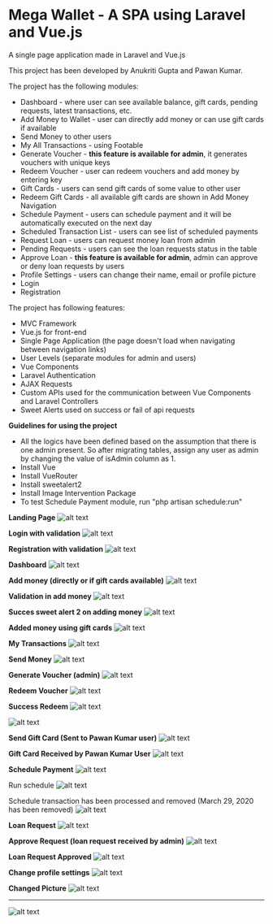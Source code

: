 # Mega Wallet - A SPA using Laravel and Vue.js
A single page application made in Laravel and Vue.js

This project has been developed by Anukriti Gupta and Pawan Kumar.

The project has the following modules:
- Dashboard - where user can see available balance, gift cards, pending requests, latest transactions, etc.
- Add Money to Wallet - user can directly add money or can use gift cards if available
- Send Money to other users
- My All Transactions - using Footable
- Generate Voucher - **this feature is available for admin**, it generates vouchers with unique keys
- Redeem Voucher - user can redeem vouchers and add money by entering key
- Gift Cards - users can send gift cards of some value to other user
- Redeem Gift Cards - all available gift cards are shown in Add Money Navigation
- Schedule Payment - users can schedule payment and it will be automatically executed on the next day
- Scheduled Transaction List - users can see list of scheduled payments
- Request Loan - users can request money loan from admin
- Pending Requests - users can see the loan requests status in the table 
- Approve Loan - **this feature is available for admin**, admin can approve or deny loan requests by users
- Profile Settings - users can change their name, email or profile picture
- Login
- Registration


The project has following features:
- MVC Framework
- Vue.js for front-end
- Single Page Application (the page doesn't load when navigating between navigation links)
- User Levels (separate modules for admin and users)
- Vue Components
- Laravel Authentication
- AJAX Requests
- Custom APIs used for the communication between Vue Components and Laravel Controllers
- Sweet Alerts used on success or fail of api requests


**Guidelines for using the project**
- All the logics have been defined based on the assumption that there is one admin present. So after migrating tables, assign any user as admin by changing the value of isAdmin column as 1.
- Install Vue
- Install VueRouter
- Install sweetalert2
- Install Image Intervention Package
- To test Schedule Payment module, run "php artisan schedule:run"



**Landing Page**
![alt text](https://github.com/anukritigupta24/laravel_project-mega_wallet/blob/gh-pages/screenshots/Screenshot%20(77).png)



**Login with validation**
![alt text](https://github.com/anukritigupta24/laravel_project-mega_wallet/blob/gh-pages/screenshots/Screenshot%20(78).png)



**Registration with validation**
![alt text](https://github.com/anukritigupta24/laravel_project-mega_wallet/blob/gh-pages/screenshots/Screenshot%20(79).png)



**Dashboard**
![alt text](https://github.com/anukritigupta24/laravel_project-mega_wallet/blob/gh-pages/screenshots/Screenshot%20(80).png)



**Add money (directly or if gift cards available)**
![alt text](https://github.com/anukritigupta24/laravel_project-mega_wallet/blob/gh-pages/screenshots/Screenshot%20(81).png)



**Validation in add money**
![alt text](https://github.com/anukritigupta24/laravel_project-mega_wallet/blob/gh-pages/screenshots/Screenshot%20(82).png)



**Succes sweet alert 2 on adding money**
![alt text](https://github.com/anukritigupta24/laravel_project-mega_wallet/blob/gh-pages/screenshots/Screenshot%20(83).png)



**Added money using gift cards**
![alt text](https://github.com/anukritigupta24/laravel_project-mega_wallet/blob/gh-pages/screenshots/Screenshot%20(84).png)



**My Transactions**
![alt text](https://github.com/anukritigupta24/laravel_project-mega_wallet/blob/gh-pages/screenshots/Screenshot%20(85).png)



**Send Money**
![alt text](https://github.com/anukritigupta24/laravel_project-mega_wallet/blob/gh-pages/screenshots/Screenshot%20(86).png)



**Generate Voucher (admin)**
![alt text](https://github.com/anukritigupta24/laravel_project-mega_wallet/blob/gh-pages/screenshots/Screenshot%20(88).png)



**Redeem Voucher**
![alt text](https://github.com/anukritigupta24/laravel_project-mega_wallet/blob/gh-pages/screenshots/Screenshot%20(87).png)



**Success Redeem**
![alt text](https://github.com/anukritigupta24/laravel_project-mega_wallet/blob/gh-pages/screenshots/Screenshot%20(89).png)

![alt text](https://github.com/anukritigupta24/laravel_project-mega_wallet/blob/gh-pages/screenshots/Screenshot%20(90).png)



**Send Gift Card (Sent to Pawan Kumar user)**
![alt text](https://github.com/anukritigupta24/laravel_project-mega_wallet/blob/gh-pages/screenshots/Screenshot%20(91).png)



**Gift Card Received by Pawan Kumar User**
![alt text](https://github.com/anukritigupta24/laravel_project-mega_wallet/blob/gh-pages/screenshots/Screenshot%20(92).png)



**Schedule Payment**
![alt text](https://github.com/anukritigupta24/laravel_project-mega_wallet/blob/gh-pages/screenshots/Screenshot%20(96).png)


Run schedule
![alt text](https://github.com/anukritigupta24/laravel_project-mega_wallet/blob/gh-pages/screenshots/Screenshot%20(95).png)


Schedule transaction has been processed and removed (March 29, 2020 has been removed)
![alt text](https://github.com/anukritigupta24/laravel_project-mega_wallet/blob/gh-pages/screenshots/Screenshot%20(97).png)



**Loan Request**
![alt text](https://github.com/anukritigupta24/laravel_project-mega_wallet/blob/gh-pages/screenshots/Screenshot%20(98).png)



**Approve Request (loan request received by admin)**
![alt text](https://github.com/anukritigupta24/laravel_project-mega_wallet/blob/gh-pages/screenshots/Screenshot%20(100).png)



**Loan Request Approved**
![alt text](https://github.com/anukritigupta24/laravel_project-mega_wallet/blob/gh-pages/screenshots/Screenshot%20(103).png)



**Change profile settings**
![alt text](https://github.com/anukritigupta24/laravel_project-mega_wallet/blob/gh-pages/screenshots/Screenshot%20(104).png)



**Changed Picture**
![alt text](https://github.com/anukritigupta24/laravel_project-mega_wallet/blob/gh-pages/screenshots/Screenshot%20(105).png)
****
![alt text](https://github.com/anukritigupta24/laravel_project-mega_wallet/blob/gh-pages/screenshots/Screenshot%20(106).png)







